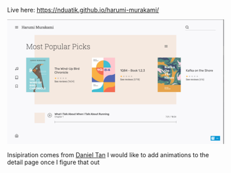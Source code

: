 
Live here: https://nduatik.github.io/harumi-murakami/

![Image](./screenshot.png)

Insipiration comes from [Daniel Tan](https://dribbble.com/shots/9172697-Haruki-Murakami-Book-Author-Website-UI-Concept)
I would like to add animations to the detail page once I figure that out 